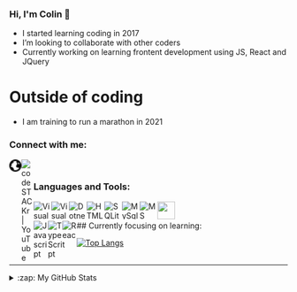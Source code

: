 ### Hi, I'm Colin 👋

- I started learning coding in 2017
- I’m looking to collaborate with other coders
- Currently working on learning frontent development using JS, React and JQuery

# Outside of coding
- I am training to run a marathon in 2021

<!-- ### Spotify Playing 🎧

[<img src="https://now-playing-codestackr.vercel.app/api/spotify-playing" alt="Spotify Playing" width="350" />](https://open.spotify.com/user/1190207391) -->

### Connect with me:

[<img align="left" alt="codeSTACKr.com" width="22px" src="https://raw.githubusercontent.com/iconic/open-iconic/master/svg/globe.svg" />][website]
[<img align="left" alt="codeSTACKr | YouTube" width="22px" src="https://cdn.jsdelivr.net/npm/simple-icons@v3/icons/facebook.svg" />][facebook]

<br />

### Languages and Tools:
<img height="32" width="32" src="https://cdn.jsdelivr.net/npm/simple-icons@v3/icons/visualstudio.svg" />

<img height="32" width="32" align="left" alt="Visual Studio Code" width="26px" src="https://simpleicons.org/icons/visualstudio.svg" />
<img height="32" width="32" align="left" alt="Visual Studio" width="26px" src="https://simpleicons.org/icons/visualstudio.svg" />
<img height="32" width="32" align="left" alt="Dotnet" width="26px" src="https://simpleicons.org/icons/dot-net.svg"/>
<img height="32" width="32" align="left" alt="HTML" width="26px" src="https://simpleicons.org/icons/html5.svg" />
<img height="32" width="32" align="left" alt="SQLite" width="26px" src="https://simpleicons.org/icons/sqlite.svg" />
<img height="32" width="32" align="left" alt="MySql" width="26px" src="https://simpleicons.org/icons/mysql.svg" />
<img height="32" width="32" align="left" alt="MS Sql Server" width="26px" src="https://simpleicons.org/icons/microsoftsqlserver.svg" />

<br />
## Currently focusing on learning:

<img align="left" alt="Javascript" width="26px" src="https://simpleicons.org/icons/javascript.svg"/>
<img align="left" alt="TypeScript" width="26px" src="https://simpleicons.org/icons/typescript.svg"/>
<img align="left" alt="React" width="26px" src="https://simpleicons.org/icons/react.svg"/>


[![Top Langs](https://github-readme-stats.vercel.app/api/top-langs/?username=colindaviddick&show_icons=true&theme=synthwave)](https://github.com/anuraghazra/github-readme-stats)
<br />
<br />

---

<details>
  <summary>:zap: My GitHub Stats</summary>

[![Anurag's github stats](https://github-readme-stats.vercel.app/api?username=colindaviddick&show_icons=true&theme=synthwave)](https://github.com/anuraghazra/github-readme-stats)


</details>

[website]: https://www.colindick.com
[facebook]: https://www.facebook.com/colin.d.dick/
